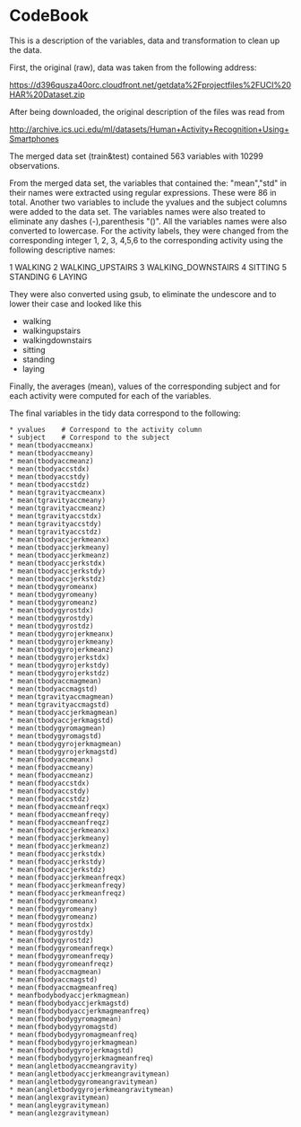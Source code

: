 CodeBook
========


This is a description of the variables, data and transformation to clean up the data.

First, the original (raw), data was taken from the following address:

https://d396qusza40orc.cloudfront.net/getdata%2Fprojectfiles%2FUCI%20HAR%20Dataset.zip 

After being downloaded, the original description of the files was read from

http://archive.ics.uci.edu/ml/datasets/Human+Activity+Recognition+Using+Smartphones 

The merged data set (train&test) contained 563 variables with 10299 observations.

From the merged data set, the variables that contained the: "mean","std" in their names were extracted using regular expressions. These were 86 in total. Another two variables to include the yvalues and the subject columns were added to the data set. The variables names were also treated to eliminate any dashes (-),parenthesis "()". All the variables names were also converted to lowercase. 
For the activity labels, they were changed from the corresponding integer
1, 2, 3, 4,5,6 to the corresponding activity using the following descriptive names:

1 WALKING
2 WALKING_UPSTAIRS
3 WALKING_DOWNSTAIRS
4 SITTING
5 STANDING
6 LAYING

They were also converted using gsub, to eliminate the undescore and to lower their case and  looked like this
* walking
* walkingupstairs
* walkingdownstairs
* sitting
* standing
* laying

Finally, the averages (mean), values of the corresponding subject and for each activity were computed for each of the variables.

The final variables in the tidy data correspond to the following:

    * yvalues    # Correspond to the activity column
    * subject    # Correspond to the subject
    * mean(tbodyaccmeanx)
    * mean(tbodyaccmeany)
    * mean(tbodyaccmeanz)
    * mean(tbodyaccstdx)
    * mean(tbodyaccstdy)
    * mean(tbodyaccstdz)
    * mean(tgravityaccmeanx)
    * mean(tgravityaccmeany)
    * mean(tgravityaccmeanz)
    * mean(tgravityaccstdx)
    * mean(tgravityaccstdy)
    * mean(tgravityaccstdz)
    * mean(tbodyaccjerkmeanx)
    * mean(tbodyaccjerkmeany)
    * mean(tbodyaccjerkmeanz)
    * mean(tbodyaccjerkstdx)
    * mean(tbodyaccjerkstdy)
    * mean(tbodyaccjerkstdz)
    * mean(tbodygyromeanx)
    * mean(tbodygyromeany)
    * mean(tbodygyromeanz)
    * mean(tbodygyrostdx)
    * mean(tbodygyrostdy)
    * mean(tbodygyrostdz)
    * mean(tbodygyrojerkmeanx)
    * mean(tbodygyrojerkmeany)
    * mean(tbodygyrojerkmeanz)
    * mean(tbodygyrojerkstdx)
    * mean(tbodygyrojerkstdy)
    * mean(tbodygyrojerkstdz)
    * mean(tbodyaccmagmean)
    * mean(tbodyaccmagstd)
    * mean(tgravityaccmagmean)
    * mean(tgravityaccmagstd)
    * mean(tbodyaccjerkmagmean)
    * mean(tbodyaccjerkmagstd)
    * mean(tbodygyromagmean)
    * mean(tbodygyromagstd)
    * mean(tbodygyrojerkmagmean)
    * mean(tbodygyrojerkmagstd)
    * mean(fbodyaccmeanx)
    * mean(fbodyaccmeany)
    * mean(fbodyaccmeanz)
    * mean(fbodyaccstdx)
    * mean(fbodyaccstdy)
    * mean(fbodyaccstdz)
    * mean(fbodyaccmeanfreqx)
    * mean(fbodyaccmeanfreqy)
    * mean(fbodyaccmeanfreqz)
    * mean(fbodyaccjerkmeanx)
    * mean(fbodyaccjerkmeany)
    * mean(fbodyaccjerkmeanz)
    * mean(fbodyaccjerkstdx)
    * mean(fbodyaccjerkstdy)
    * mean(fbodyaccjerkstdz)
    * mean(fbodyaccjerkmeanfreqx)
    * mean(fbodyaccjerkmeanfreqy)
    * mean(fbodyaccjerkmeanfreqz)
    * mean(fbodygyromeanx)
    * mean(fbodygyromeany)
    * mean(fbodygyromeanz)
    * mean(fbodygyrostdx)
    * mean(fbodygyrostdy)
    * mean(fbodygyrostdz)
    * mean(fbodygyromeanfreqx)
    * mean(fbodygyromeanfreqy)
    * mean(fbodygyromeanfreqz)
    * mean(fbodyaccmagmean)
    * mean(fbodyaccmagstd)
    * mean(fbodyaccmagmeanfreq)
    * meanfbodybodyaccjerkmagmean)
    * mean(fbodybodyaccjerkmagstd)
    * mean(fbodybodyaccjerkmagmeanfreq)
    * mean(fbodybodygyromagmean)
    * mean(fbodybodygyromagstd)
    * mean(fbodybodygyromagmeanfreq)
    * mean(fbodybodygyrojerkmagmean)
    * mean(fbodybodygyrojerkmagstd)
    * mean(fbodybodygyrojerkmagmeanfreq)
    * mean(angletbodyaccmeangravity)
    * mean(angletbodyaccjerkmeangravitymean)
    * mean(angletbodygyromeangravitymean)
    * mean(angletbodygyrojerkmeangravitymean)
    * mean(anglexgravitymean)
    * mean(angleygravitymean)
    * mean(anglezgravitymean)
